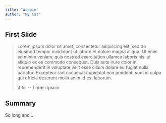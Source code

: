 ```yaml
---
title: "Wuppie"
author: "My Cat"
---
```


## First Slide

> Lorem ipsum dolor sit amet, consectetur adipiscing elit, sed do eiusmod tempor
> incididunt ut labore et dolore magna aliqua. Ut enim ad minim veniam, quis
> nostrud exercitation ullamco laboris nisi ut aliquip ex ea commodo consequat.
> Duis aute irure dolor in reprehenderit in voluptate velit esse cillum dolore
> eu fugiat nulla pariatur. Excepteur sint occaecat cupidatat non proident, sunt
> in culpa qui officia deserunt mollit anim id est laborum.
>
> \hfill -- Lorem ipsum

## Summary

So long and ...

